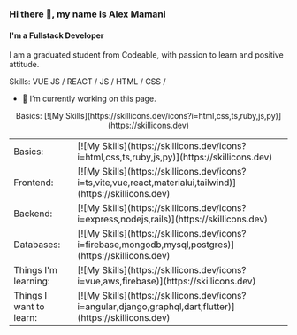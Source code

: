 ### Hi there 👋, my name is Alex Mamani
#### I'm a Fullstack Developer
I am a graduated student from Codeable, with passion to learn and
positive attitude.

Skills: VUE JS / REACT / JS / HTML / CSS / 

- 🔭 I’m currently working on this page. 
<p style="text-align: center">
Basics:
[![My Skills](https://skillicons.dev/icons?i=html,css,ts,ruby,js,py)](https://skillicons.dev)
</p>


<table>
  <tbody>
  <tr>
    <td>
      Basics:
    </td>    
    <td>
      [![My Skills](https://skillicons.dev/icons?i=html,css,ts,ruby,js,py)](https://skillicons.dev)
    </td>
  </tr>  

  <tr>
    <td>
	Frontend:
    </td>    
    <td>
	[![My Skills](https://skillicons.dev/icons?i=ts,vite,vue,react,materialui,tailwind)](https://skillicons.dev)
    </td>
  </tr>  

  <tr>
    <td>
	Backend:
    </td>    
    <td>
	[![My Skills](https://skillicons.dev/icons?i=express,nodejs,rails)](https://skillicons.dev)
    </td>
  </tr>  

  <tr>
    <td>
	Databases:
    </td>    
    <td>
	[![My Skills](https://skillicons.dev/icons?i=firebase,mongodb,mysql,postgres)](https://skillicons.dev)
    </td>
  </tr>  

  <tr>
    <td>
	Things I'm learning:
    </td>    
    <td>
	[![My Skills](https://skillicons.dev/icons?i=vue,aws,firebase)](https://skillicons.dev)
    </td>
  </tr>  

  <tr>
    <td>
	Things I want to learn:
    </td>    
    <td>
	[![My Skills](https://skillicons.dev/icons?i=angular,django,graphql,dart,flutter)](https://skillicons.dev)
    </td>
  </tr>  

  </tbody>
</table>




<!--
**AlexMamani85/AlexMamani85** is a ✨ _special_ ✨ repository because its `README.md` (this file) appears on your GitHub profile.

Here are some ideas to get you started:

- 🔭 I’m currently working on ...
- 🌱 I’m currently learning ...
- 👯 I’m looking to collaborate on ...
- 🤔 I’m looking for help with ...
- 💬 Ask me about ...
- 📫 How to reach me: ...
- 😄 Pronouns: ...
- ⚡ Fun fact: ...
-->
